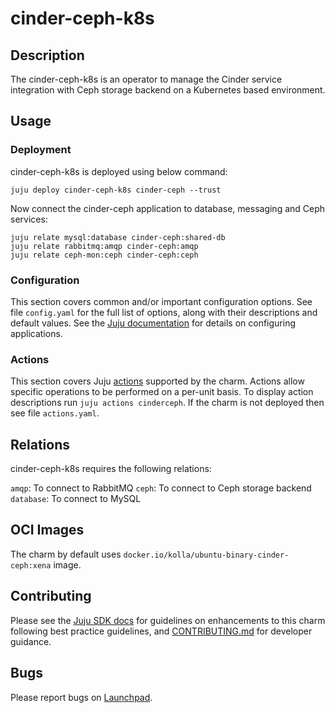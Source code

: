 # cinder-ceph-k8s

## Description

The cinder-ceph-k8s is an operator to manage the Cinder service
integration with Ceph storage backend on a Kubernetes based
environment.

## Usage

### Deployment

cinder-ceph-k8s is deployed using below command:

    juju deploy cinder-ceph-k8s cinder-ceph --trust

Now connect the cinder-ceph application to database, messaging and Ceph
services:

    juju relate mysql:database cinder-ceph:shared-db
    juju relate rabbitmq:amqp cinder-ceph:amqp
    juju relate ceph-mon:ceph cinder-ceph:ceph

### Configuration

This section covers common and/or important configuration options. See file
`config.yaml` for the full list of options, along with their descriptions and
default values. See the [Juju documentation][juju-docs-config-apps] for details
on configuring applications.

### Actions

This section covers Juju [actions][juju-docs-actions] supported by the charm.
Actions allow specific operations to be performed on a per-unit basis. To
display action descriptions run `juju actions cinderceph`. If the charm is not
deployed then see file `actions.yaml`.

## Relations

cinder-ceph-k8s requires the following relations:

`amqp`: To connect to RabbitMQ
`ceph`: To connect to Ceph storage backend
`database`: To connect to MySQL

## OCI Images

The charm by default uses `docker.io/kolla/ubuntu-binary-cinder-ceph:xena` image.

## Contributing

Please see the [Juju SDK docs](https://juju.is/docs/sdk) for guidelines
on enhancements to this charm following best practice guidelines, and
[CONTRIBUTING.md](contributors-guide) for developer guidance.

## Bugs

Please report bugs on [Launchpad][lp-bugs-charm-cinder-ceph-k8s].

<!-- LINKS -->

[contributors-guide]: https://opendev.org/openstack/charm-cinder-ceph-k8s/src/branch/main/CONTRIBUTING.md
[juju-docs-actions]: https://jaas.ai/docs/actions
[juju-docs-config-apps]: https://juju.is/docs/configuring-applications
[lp-bugs-charm-cinder-ceph-k8s]: https://bugs.launchpad.net/charm-cinder-ceph-k8s/+filebug
